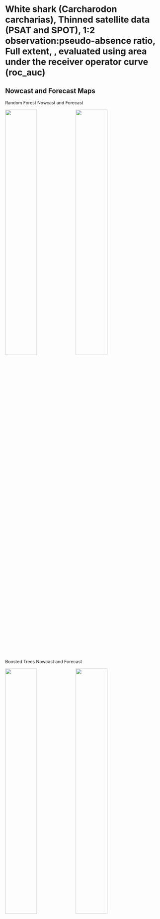 White shark (Carcharodon carcharias), Thinned satellite data (PSAT and
SPOT), 1:2 observation:pseudo-absence ratio, Full extent, , evaluated
using area under the receiver operator curve (roc_auc)
================

## Nowcast and Forecast Maps

Random Forest Nowcast and Forecast

<img src="../tidy_reports/versions/c21/000710/c21.000710.01_12_rf_compiled_casts.png" width="45%" /><img src="../tidy_reports/versions/c21/000714/c21.000714.01_12_rf_compiled_casts.png" width="45%" />

Boosted Trees Nowcast and Forecast

<img src="../tidy_reports/versions/c21/000710/c21.000710.01_12_bt_compiled_casts.png" width="45%" /><img src="../tidy_reports/versions/c21/000714/c21.000714.01_12_bt_compiled_casts.png" width="45%" />

Maxnet Trees Nowcast and Forecast

<img src="../tidy_reports/versions/c21/000710/c21.000710.01_12_maxent_compiled_casts.png" width="45%" /><img src="../tidy_reports/versions/c21/000714/c21.000714.01_12_maxent_compiled_casts.png" width="45%" />

GAM Nowcast and Forecast

<img src="../tidy_reports/versions/c21/000710/c21.000710.01_12_gam_compiled_casts.png" width="45%" /><img src="../tidy_reports/versions/c21/000714/c21.000714.01_12_gam_compiled_casts.png" width="45%" />

GLM Nowcast and Forecast

<img src="../tidy_reports/versions/c21/000710/c21.000710.01_12_glm_compiled_casts.png" width="45%" /><img src="../tidy_reports/versions/c21/000714/c21.000714.01_12_glm_compiled_casts.png" width="45%" />

## Metrics

| model_type |   roc_auc |
|:-----------|----------:|
| rf         | 0.9872655 |
| bt         | 0.7931999 |
| maxnet     | 0.7583256 |
| gam        | 0.7756628 |
| glm        | 0.7179118 |

Metrics by model type

## Variable Importance

![](/mnt/ecocast/projects/koliveira/subprojects/carcharodon/workflows/tidy_md/versions/m21/00071/m21.00071_tidy_compiled_files/figure-gfm/variable%20importance-1.png)<!-- -->
